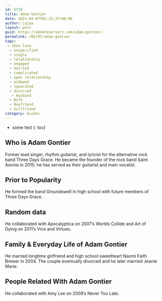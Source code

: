 ```yaml
---
id: 6739
title: Adam Gontier
date: 2021-04-07T02:25:37+00:00
author: Laima
layout: post
guid: https://ukdataservers.com/adam-gontier/
permalink: /04/07/adam-gontier
tags:
 - show love
  - unspecified
  - single
  - relationship
  - engaged
  - married
  - complicated
  - open relationship
  - widowed
  - separated
  - divorced
   - Husband
  - Wife
  - Boyfriend
  - Girlfriend
category: Guides
---
```


* some text
{: toc}


## Who is Adam Gontier
                  
                  
                  
Former lead singer, rhythm guitarist, and lyricist for the alternative rock band Three Days Grace. He became the founder of the rock band Saint Asonia in 2015; he has served as their guitarist and main vocalist.
                  
              
            
              
            
                
                
                
## Prior to Popularity
                  
                  
                  
He formed the band Groundswell in high school with future members of Three Days Grace. 
                  
              
            
              
            
                
                
                
## Random data
                  
                  
                  
He collaborated with Apocalyptica on 2007&#8217;s Worlds Collide and Art of Dying on 2011&#8217;s Vice and Virtues.
                  
              
            
              
            
                
                
                
## Family & Everyday Life of Adam Gontier
                  
                  
                  
He married longtime girlfriend and high school sweetheart Naomi Faith Brewer in 2004. The couple eventually divorced and he later married Jeanie Marie. 
                  
              
            
              
            
                
                
                
## People Related With Adam Gontier
                  
                  
                  
He collaborated with Amy Lee on 2009&#8217;s Never Too Late. 
                  
              
            
              
            
                
              
            
              
              
            
            
              
            
          
          
          
